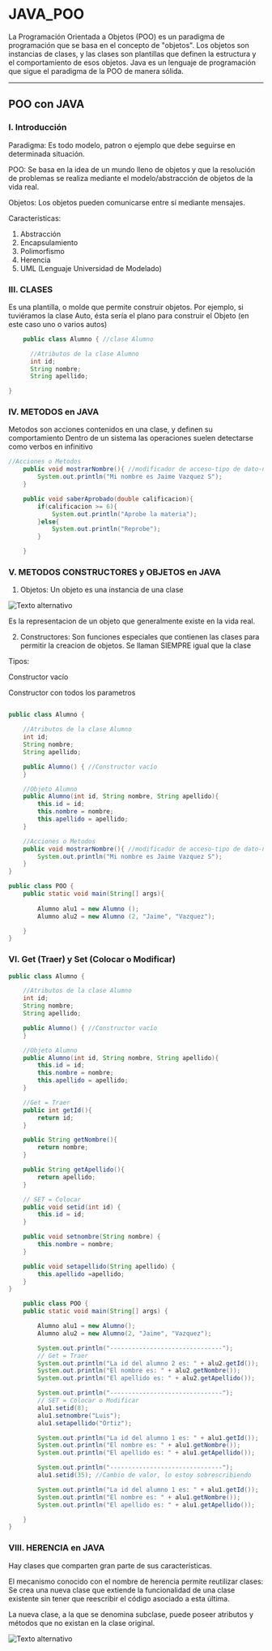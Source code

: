 # JAVA_POO


La Programación Orientada a Objetos (POO) es un paradigma de programación que se basa en el concepto de "objetos". Los objetos son instancias de clases, y las clases son plantillas que definen la estructura y el comportamiento de esos objetos. Java es un lenguaje de programación que sigue el paradigma de la POO de manera sólida.

---

## POO con JAVA

### I. Introducción

Paradigma: Es todo modelo, patron o ejemplo que debe seguirse en determinada situación.

POO: Se basa en la idea de un mundo lleno de objetos y que la resolución de problemas se realiza mediante el modelo/abstracción de objetos de la vida real.

Objetos: Los objetos pueden comunicarse entre sí mediante mensajes.

Características:

1. Abstracción
2. Encapsulamiento
3. Polimorfismo
4. Herencia
5. UML (Lenguaje Universidad de Modelado)

### III. CLASES

Es una plantilla, o molde que permite construir objetos. Por ejemplo, si tuviéramos la clase Auto, ésta sería el plano para construir el Objeto (en este caso uno o varios autos)

```java
    public class Alumno { //clase Alumno

      //Atributos de la clase Alumno
      int id;
      String nombre;
      String apellido;

}
```

### IV. METODOS en JAVA

Metodos son acciones contenidos en una clase, y definen su comportamiento
Dentro de un sistema las operaciones suelen detectarse como verbos en infinitivo

```java
//Acciones o Metodos
    public void mostrarNombre(){ //modificador de acceso-tipo de dato-nombre del metodo
        System.out.println("Mi nombre es Jaime Vazquez S");
    }

    public void saberAprobado(double calificacion){
        if(calificacion >= 6){
            System.out.println("Aprobe la materia");
        }else{
            System.out.println("Reprobe");
        }

    }
```

### V. METODOS CONSTRUCTORES y OBJETOS en JAVA

1. Objetos: Un objeto es una instancia de una clase

![Texto alternativo](https://i.ytimg.com/vi/jDkfTCGrQio/maxresdefault.jpg)

Es la representacion de un objeto que generalmente existe en la vida real.

2. Constructores: Son funciones especiales que contienen las clases para permitir la creacion de objetos. Se llaman SIEMPRE igual que la clase

Tipos:

Constructor vacío

Constructor con todos los parametros

```java

public class Alumno {

    //Atributos de la clase Alumno
    int id;
    String nombre;
    String apellido;

    public Alumno() { //Constructor vacío     
    }

    //Objeto Alumno
    public Alumno(int id, String nombre, String apellido){ 
        this.id = id;
        this.nombre = nombre;
        this.apellido = apellido;
    }

    //Acciones o Metodos
    public void mostrarNombre(){ //modificador de acceso-tipo de dato-nombre del metodo
        System.out.println("Mi nombre es Jaime Vazquez S");
    }
}

```

```java
public class POO {
    public static void main(String[] args){
        
        Alumno alu1 = new Alumno ();
        Alumno alu2 = new Alumno (2, "Jaime", "Vazquez");

    }
}
```

### VI. Get (Traer) y Set (Colocar o Modificar)

```java
public class Alumno {

    //Atributos de la clase Alumno
    int id;
    String nombre;
    String apellido;

    public Alumno() { //Constructor vacío     
    }

    //Objeto Alumno
    public Alumno(int id, String nombre, String apellido){ 
        this.id = id;
        this.nombre = nombre;
        this.apellido = apellido;
    }

    //Get = Traer
    public int getId(){
        return id;
    }

    public String getNombre(){
        return nombre;
    }

    public String getApellido(){
        return apellido;
    }

    // SET = Colocar
    public void setid(int id) {
        this.id = id;
    }

    public void setnombre(String nombre) {
        this.nombre = nombre;
    }

    public void setapellido(String apellido) {
        this.apellido =apellido;
    }
}
```

```java
    public class POO {
    public static void main(String[] args) {

        Alumno alu1 = new Alumno();
        Alumno alu2 = new Alumno(2, "Jaime", "Vazquez");

        System.out.println("-------------------------------");
        // Get = Traer
        System.out.println("La id del alumno 2 es: " + alu2.getId());
        System.out.println("El nombre es: " + alu2.getNombre());
        System.out.println("El apellido es: " + alu2.getApellido());

        System.out.println("-------------------------------");
        // SET = Colocar o Modificar
        alu1.setid(8);
        alu1.setnombre("Luis");
        alu1.setapellido("Ortiz");

        System.out.println("La id del alumno 1 es: " + alu1.getId());
        System.out.println("El nombre es: " + alu1.getNombre());
        System.out.println("El apellido es: " + alu1.getApellido());

        System.out.println("-------------------------------");
        alu1.setid(35); //Cambio de valor, lo estoy sobrescribiendo

        System.out.println("La id del alumno 1 es: " + alu1.getId());
        System.out.println("El nombre es: " + alu1.getNombre());
        System.out.println("El apellido es: " + alu1.getApellido());

    }
}


```

### VIII. HERENCIA en JAVA

Hay clases que comparten gran parte de sus características. 

El mecanismo conocido con el nombre de herencia permite reutilizar clases: Se crea una nueva clase que extiende la funcionalidad de una clase existente sin tener que reescribir el código asociado a esta última.

La nueva clase, a la que se denomina subclase, puede poseer atributos y métodos que no existan en la clase original. 

![Texto alternativo](https://lh3.googleusercontent.com/nVpYEGH-S9y40tn0tB0rafK3_6i3ZLlYDyfNbsP_C7v3a7yshiyrP8SrLdnUZ2UR1fpGyVaR9Wf-uE9lEtqjeCRhk9HsIkd4wtLATpt4ZCOyNdrUl09sPf37YqIoDZnJAh9k5TeqTr5oYJx3QlnR4cKLAGEDxh6POk5DP2QW175Npo7G-KBf3-NGwwLWupOBokuOZRGn6wgT_35oXlCWwlc_4UjPG6zZqGDSdzZ63wLE4Aba0u1pnZ-6MwPosyGfA_3T0omLcdjh82EP6lBiHvRlNWiSa9d9Qac_teYv7Ww4gT-uP0KcLYUx2qdMO7JPp7y2t4S7NcbSfGsk7SLb7AH-zwcExNjHTsQVu2YG7tMlkwTljAP6BxWlLXOXiOpZAJr4gbx1xgBj-7gBSv4DGZdnWrkdcbWSa6IqTjaKB1YI7QStAwRk_zyri2CKrVWelbW_Hy_tcL2V4okgZgD-oVSEUFb9FYQEw9_MN9j3N36m1JaJEXb6d5YSQPfOq0kVUnZttw4wVCmx61e_QIrIguoVrlM2CmxOR_mmnx4AFMAoajfWStMyDe9B32moLCfJj0lJK1janDX5BFVKqj-uHHubjtqm3xLg_AXam4hFAWVzVbbDhdF2=w634-h463-no)



